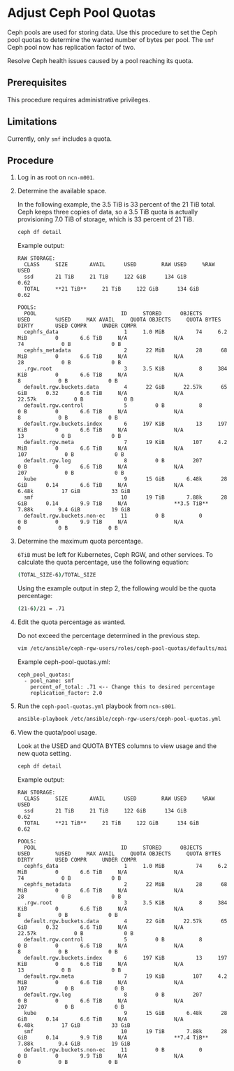 # Adjust Ceph Pool Quotas

Ceph pools are used for storing data. Use this procedure to set the Ceph pool quotas to determine the wanted number of bytes per pool. The `smf` Ceph pool now has replication factor of two.

Resolve Ceph health issues caused by a pool reaching its quota.

## Prerequisites

This procedure requires administrative privileges.

## Limitations

Currently, only `smf` includes a quota.

## Procedure

1. Log in as root on `ncn-m001`.

1. Determine the available space.

    In the following example, the 3.5 TiB is 33 percent of the 21 TiB total. Ceph keeps three copies of data, so a 3.5 TiB quota is actually provisioning 7.0 TiB of storage, which is 33 percent of 21 TiB.

    ```bash
    ceph df detail
    ```

    Example output:

    ```
    RAW STORAGE:
      CLASS     SIZE       AVAIL      USED        RAW USED     %RAW USED
      ssd       21 TiB     21 TiB     122 GiB      134 GiB          0.62
      TOTAL     **21 TiB**     21 TiB     122 GiB      134 GiB          0.62

    POOLS:
      POOL                           ID     STORED      OBJECTS     USED        %USED     MAX AVAIL     QUOTA OBJECTS     QUOTA BYTES     DIRTY       USED COMPR     UNDER COMPR
      cephfs_data                     1     1.0 MiB          74     6.2 MiB         0       6.6 TiB     N/A               N/A                  74            0 B             0 B
      cephfs_metadata                 2      22 MiB          28      68 MiB         0       6.6 TiB     N/A               N/A                  28            0 B             0 B
      .rgw.root                       3     3.5 KiB           8     384 KiB         0       6.6 TiB     N/A               N/A                   8            0 B             0 B
      default.rgw.buckets.data        4      22 GiB      22.57k      65 GiB      0.32       6.6 TiB     N/A               N/A              22.57k            0 B             0 B
      default.rgw.control             5         0 B           8         0 B         0       6.6 TiB     N/A               N/A                   8            0 B             0 B
      default.rgw.buckets.index       6     197 KiB          13     197 KiB         0       6.6 TiB     N/A               N/A                  13            0 B             0 B
      default.rgw.meta                7      19 KiB         107     4.2 MiB         0       6.6 TiB     N/A               N/A                 107            0 B             0 B
      default.rgw.log                 8         0 B         207         0 B         0       6.6 TiB     N/A               N/A                 207            0 B             0 B
      kube                            9      15 GiB       6.48k      28 GiB      0.14       6.6 TiB     N/A               N/A               6.48k         17 GiB          33 GiB
      smf                            10      19 TiB       7.88k      28 GiB      0.14       9.9 TiB     N/A               **3.5 TiB**           7.88k        9.4 GiB          19 GiB
      default.rgw.buckets.non-ec     11         0 B           0         0 B         0       9.9 TiB     N/A               N/A                   0            0 B             0 B
    ```

1. Determine the maximum quota percentage.

    `6TiB` must be left for Kubernetes, Ceph RGW, and other services. To calculate the quota percentage, use the following equation:

    ```bash
    (TOTAL_SIZE-6)/TOTAL_SIZE
    ```

    Using the example output in step 2, the following would be the quota percentage:

    ```bash
    (21-6)/21 = .71
    ```

1. Edit the quota percentage as wanted.

    Do not exceed the percentage determined in the previous step.

    ```bash
    vim /etc/ansible/ceph-rgw-users/roles/ceph-pool-quotas/defaults/main.yml
    ```

    Example ceph-pool-quotas.yml:

    ```
    ceph_pool_quotas:
      - pool_name: smf
        percent_of_total: .71 <-- Change this to desired percentage
        replication_factor: 2.0
    ```

1. Run the `ceph-pool-quotas.yml` playbook from `ncn-s001`.

    ```bash
    ansible-playbook /etc/ansible/ceph-rgw-users/ceph-pool-quotas.yml
    ```

1. View the quota/pool usage.

    Look at the USED and QUOTA BYTES columns to view usage and the new quota setting.

    ```bash
    ceph df detail
    ```

    Example output:

    ```
    RAW STORAGE:
      CLASS     SIZE       AVAIL      USED        RAW USED     %RAW USED
      ssd       21 TiB     21 TiB     122 GiB      134 GiB          0.62
      TOTAL     **21 TiB**     21 TiB     122 GiB      134 GiB          0.62

    POOLS:
      POOL                           ID     STORED      OBJECTS     USED        %USED     MAX AVAIL     QUOTA OBJECTS     QUOTA BYTES     DIRTY       USED COMPR     UNDER COMPR
      cephfs_data                     1     1.0 MiB          74     6.2 MiB         0       6.6 TiB     N/A               N/A                  74            0 B             0 B
      cephfs_metadata                 2      22 MiB          28      68 MiB         0       6.6 TiB     N/A               N/A                  28            0 B             0 B
      .rgw.root                       3     3.5 KiB           8     384 KiB         0       6.6 TiB     N/A               N/A                   8            0 B             0 B
      default.rgw.buckets.data        4      22 GiB      22.57k      65 GiB      0.32       6.6 TiB     N/A               N/A              22.57k            0 B             0 B
      default.rgw.control             5         0 B           8         0 B         0       6.6 TiB     N/A               N/A                   8            0 B             0 B
      default.rgw.buckets.index       6     197 KiB          13     197 KiB         0       6.6 TiB     N/A               N/A                  13            0 B             0 B
      default.rgw.meta                7      19 KiB         107     4.2 MiB         0       6.6 TiB     N/A               N/A                 107            0 B             0 B
      default.rgw.log                 8         0 B         207         0 B         0       6.6 TiB     N/A               N/A                 207            0 B             0 B
      kube                            9      15 GiB       6.48k      28 GiB      0.14       6.6 TiB     N/A               N/A               6.48k         17 GiB          33 GiB
      smf                            10      19 TiB       7.88k      28 GiB      0.14       9.9 TiB     N/A               **7.4 TiB**           7.88k        9.4 GiB          19 GiB
      default.rgw.buckets.non-ec     11         0 B           0         0 B         0       9.9 TiB     N/A               N/A                   0            0 B             0 B
    ```

